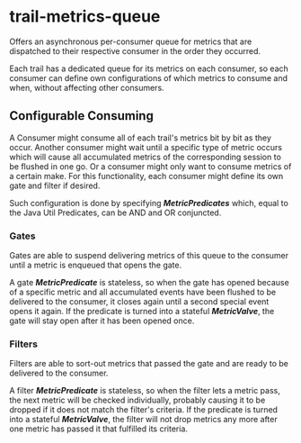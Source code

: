 # trail-metrics-queue

Offers an asynchronous per-consumer queue for metrics that are dispatched to their respective consumer in the order they occurred.

Each trail has a dedicated queue for its metrics on each consumer, so each consumer can define own configurations of which metrics to consume and when, without affecting other consumers.

## Configurable Consuming
A Consumer might consume all of each trail's metrics bit by bit as they occur. Another consumer might wait until a specific type of metric occurs which will cause all accumulated metrics of the corresponding session to be flushed in one go. Or a consumer might only want to consume metrics of a certain make. For this functionality, each consumer might define its own gate and filter if desired.

Such configuration is done by specifying _**MetricPredicates**_ which, equal to the Java Util Predicates, can be AND and OR conjuncted.

### Gates
Gates are able to suspend delivering metrics of this queue to the consumer until a metric is enqueued that opens the gate.

A gate _**MetricPredicate**_ is stateless, so when the gate has opened because of a specific metric and all accumulated events have been flushed to be delivered to the consumer, it closes again until a second special event opens it again. If the predicate is turned into a stateful **_MetricValve_**, the gate will stay open after it has been opened once.

### Filters
Filters are able to sort-out metrics that passed the gate and are ready to be delivered to the consumer.

A filter _**MetricPredicate**_ is stateless, so when the filter lets a metric pass, the next metric will be checked individually, probably causing it to be dropped if it does not match the filter's criteria. If the predicate is turned into a stateful _**MetricValve**_, the filter will not drop metrics any more after one metric has passed it that fulfilled its criteria.
